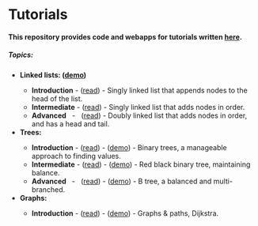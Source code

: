 # Tutorials
<h4>This repository provides code and webapps for tutorials written <a href="https://medium.com/@dave_p">here</a>.</h4>

<h5>Topics:</h5>
<ul>
  <li><b>Linked lists: (<a target="_blank" href="https://davidpynes.github.io/Tutorials/LinkedLists/">demo</a>)</b></li>
    <ul>
      <li><b>Introduction</b> - 
      (<a target="_blank" href="https://medium.freecodecamp.org/linked-lists-why-what-and-how-f96b04790ac4">read</a>) -
      Singly linked list that appends nodes to the head of the list.</li>
      <li><b>Intermediate</b> - 
      (<a target="_blank" href="https://medium.freecodecamp.org/linked-list-why-what-and-how-pt-2-20c5f19323c3">read</a>) - 
      Singly linked list that adds nodes in order.</li>
      <li><b>Advanced</b> &nbsp; - &nbsp;
      (<a target="_blank" href="https://medium.freecodecamp.org/doubly-linked-list-why-what-and-how-59aba937abcf">read</a>) -
      Doubly linked list that adds nodes in order, and has a head and tail.</li>
    </ul>
  <li><b>Trees: </b></li>
    <ul>
      <li><b>Introduction</b> - 
      (<a target="_blank" href="https://towardsdatascience.com/an-introduction-to-binary-trees-a-manageable-approach-to-finding-values-6b35735b1096">read</a>) - 
      (<a target="_blank" href="https://davidpynes.github.io/Tutorials/Trees/Tree_01">demo</a>) - 
      Binary trees, a manageable approach to finding values.
      </li>
      <li><b>Intermediate</b> - 
      (<a target="_blank" href="https://towardsdatascience.com/red-black-binary-tree-maintaining-balance-e342f5aa6f5">read</a>) - 
      (<a target="_blank" href="https://davidpynes.github.io/Tutorials/Trees/Tree_02">demo</a>) - 
        Red black binary tree, maintaining balance.
      </li>
      <li><b>Advanced </b> &nbsp; - &nbsp;
      (<a target="_blank" href="https://medium.com/@dave_p/b-tree-balanced-and-multi-branched-52ef308d67a">read</a>) - 
      (<a target="_blank" href="https://davidpynes.github.io/Tutorials/Trees/Tree_03">demo</a>) -
        B tree, a balanced and multi-branched.
      </li>
    </ul>
  <li><b>Graphs: </b></li>
    <ul>
      <li><b>Introduction</b> - 
      (<a target="_blank" href="https://towardsdatascience.com/graphs-paths-dijkstra-4d8b356ad6fa">read</a>) - 
      (<a target="_blank" href="https://davidpynes.github.io/Tutorials/Graphs/Graph_01/">demo</a>) -
        Graphs & paths, Dijkstra. 
        </li>
    </ul>
</ul>
